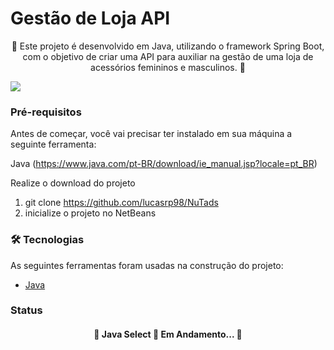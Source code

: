 # Gestão de Loja API 

<p align="center">🚀 
Este projeto é desenvolvido em Java, utilizando o framework Spring Boot, com o objetivo de criar uma API para auxiliar na gestão de uma loja de acessórios femininos e masculinos. 🚀</p>

<img src="https://img.shields.io/static/v1?label=Java&message=NuTads&color=7159c1&style=for-the-badge&logo=ghost"/>

### Pré-requisitos

Antes de começar, você vai precisar ter instalado em sua máquina a seguinte ferramenta:

Java (https://www.java.com/pt-BR/download/ie_manual.jsp?locale=pt_BR)

 Realize o download do projeto

1. git clone https://github.com/lucasrp98/NuTads
2. inicialize o projeto no NetBeans

### 🛠 Tecnologias

As seguintes ferramentas foram usadas na construção do projeto:

- [Java](https://www.java.com/pt-BR/download/ie_manual.jsp?locale=pt_BR)

### Status
<h4 align="center"> 
	🚧  Java Select 🚀 Em Andamento...  🚧
</h4>
